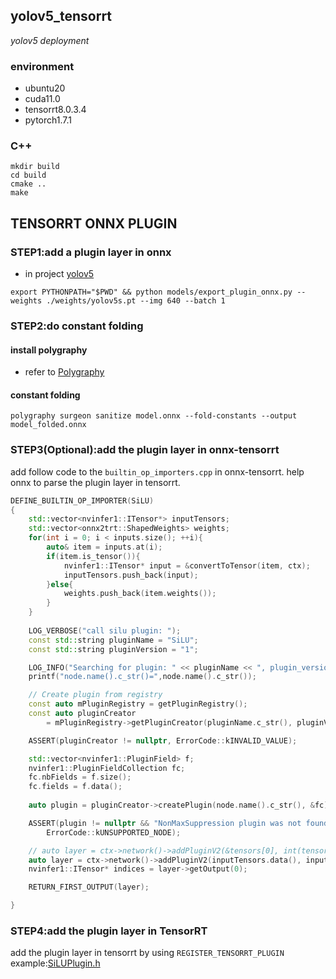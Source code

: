 ## yolov5_tensorrt
*yolov5 deployment*

### environment
- ubuntu20
- cuda11.0
- tensorrt8.0.3.4
- pytorch1.7.1

### C++
```
mkdir build
cd build
cmake ..
make
```

## TENSORRT ONNX PLUGIN

### STEP1:add a plugin layer in onnx
* in project [yolov5](https://github.com/ZJU-lishuang/yolov5-v4)

`export PYTHONPATH="$PWD" && python models/export_plugin_onnx.py --weights ./weights/yolov5s.pt --img 640 --batch 1`

### STEP2:do constant folding

#### install polygraphy
* refer to [Polygraphy](https://github.com/NVIDIA/TensorRT/tree/master/tools/Polygraphy)

#### constant folding
`polygraphy surgeon sanitize model.onnx --fold-constants --output model_folded.onnx`


### STEP3(Optional):add the plugin layer in onnx-tensorrt
add follow code to the `builtin_op_importers.cpp` in onnx-tensorrt.
help onnx to parse the plugin layer in tensorrt.
```c++
DEFINE_BUILTIN_OP_IMPORTER(SiLU)
{
    std::vector<nvinfer1::ITensor*> inputTensors;
    std::vector<onnx2trt::ShapedWeights> weights;
    for(int i = 0; i < inputs.size(); ++i){
        auto& item = inputs.at(i);
        if(item.is_tensor()){
            nvinfer1::ITensor* input = &convertToTensor(item, ctx);
            inputTensors.push_back(input);
        }else{
            weights.push_back(item.weights());
        }
    }
    
    LOG_VERBOSE("call silu plugin: ");
    const std::string pluginName = "SiLU";
    const std::string pluginVersion = "1";

    LOG_INFO("Searching for plugin: " << pluginName << ", plugin_version: " << pluginVersion);
    printf("node.name().c_str()=",node.name().c_str());

    // Create plugin from registry
    const auto mPluginRegistry = getPluginRegistry();
    const auto pluginCreator
        = mPluginRegistry->getPluginCreator(pluginName.c_str(), pluginVersion.c_str());

    ASSERT(pluginCreator != nullptr, ErrorCode::kINVALID_VALUE);

    std::vector<nvinfer1::PluginField> f;
    nvinfer1::PluginFieldCollection fc;
    fc.nbFields = f.size();
    fc.fields = f.data();
    
    auto plugin = pluginCreator->createPlugin(node.name().c_str(), &fc);

    ASSERT(plugin != nullptr && "NonMaxSuppression plugin was not found in the plugin registry!",
        ErrorCode::kUNSUPPORTED_NODE);

    // auto layer = ctx->network()->addPluginV2(&tensors[0], int(tensors.size()), *plugin);
    auto layer = ctx->network()->addPluginV2(inputTensors.data(), inputTensors.size(), *plugin);
    nvinfer1::ITensor* indices = layer->getOutput(0);

    RETURN_FIRST_OUTPUT(layer);

}
```

### STEP4:add the plugin layer in TensorRT
 add the plugin layer in tensorrt by using `REGISTER_TENSORRT_PLUGIN`
 example:[SiLUPlugin.h](onnxplugin/include/SiLUPlugin.h)

